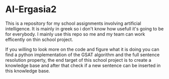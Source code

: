 # AI-Ergasia2
This is a repository for my school assignments involving artificial intelligence.
It is mainly in greek so i don't know how usefull it's going to be for everybody.
I mainly use this repo so me and my team can work efficently on thin school project.

If you willing to look more on the code and figure what it is doing you can find a python implementation of the GSAT algorithm and the full sentence resolution property,
the end target of this school project is to create a knowledge base and after that check if a new sentence can be inserted in this knowledge base.

